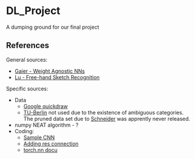 # DL_Project

A dumping ground for our final project

## References

General sources:

* [Gaier - Weight Agnostic NNs](https://weightagnostic.github.io/)
* [Lu - Free-hand Sketch Recognition](http://cs231n.stanford.edu/reports/2017/pdfs/420.pdf)

Specific sources:

* Data
  * [Google quickdraw](https://github.com/googlecreativelab/quickdraw-dataset)
  * [TU-Berlin](http://cybertron.cg.tu-berlin.de/eitz/projects/classifysketch/) not used
due to the existence of ambiguous categories. The pruned data set due to
[Schneider](https://dl.acm.org/doi/10.1145/2661229.2661231) was apprently never
released.
* numpy NEAT algorithm - ?
* Coding:
  * [Sample CNN](https://pytorch.org/tutorials/beginner/blitz/cifar10_tutorial.html)
  * [Adding res connection](https://discuss.pytorch.org/t/add-residual-connection/20148/8)
  * [torch.nn docu](https://pytorch.org/docs/stable/nn.html)
